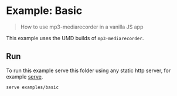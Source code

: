# Example: Basic

> How to use mp3-mediarecorder in a vanilla JS app

This example uses the UMD builds of `mp3-mediarecorder`.

## Run

To run this example serve this folder using any static http server, for example [serve](https://github.com/zeit/serve).

```shell
serve examples/basic
```
